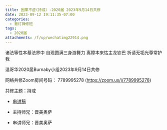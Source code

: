 ```yaml
---
title: 因果不虚(持戒）-2020届 2023年9月14日共修
date: 2023-09-12 19:11:35-07:00
categories:
  - 慧灯禅修班
tags:
  - 2020届
attachments: /f/up/wechatimg22914.png
---
```

诸法等性本基法界中 自现圆满三身游舞力
离障本来怙主龙钦巴 祈请无垢光尊常护我

温哥华2020届Burnaby小组2023年9月14日共修

网络共修Zoom房间号码： 7789995278 (<https://zoom.us/j/7789995278>)

共修主题：持戒
* [串讲稿](/f/up/wechatimg22914.png)

* 主持师兄：晋美奥萨
* 串讲师兄：晋美奥萨